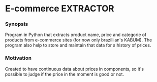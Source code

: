 # E-commerce EXTRACTOR

### Synopsis

Program in Python that extracts product name, price and categorie of products from e-commerce sites (for now only brazillian's KABUM). The program also help to store and maintain that data for a history of prices.

### Motivation

Created to have continuous data about prices in components, so it's possible to judge if the price in the moment is good or not.
